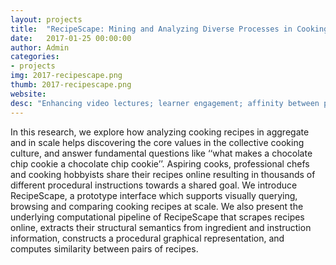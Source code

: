 ```yaml
---
layout: projects
title:  "RecipeScape: Mining and Analyzing Diverse Processes in Cooking Recipes"
date:   2017-01-25 00:00:00
author: Admin
categories:
- projects
img: 2017-recipescape.png
thumb: 2017-recipescape.png
website: 
desc: "Enhancing video lectures; learner engagement; affinity between politicians"
---
```

In this research, we explore how analyzing cooking recipes in aggregate and in scale helps discovering the core values in the collective cooking culture, and answer fundamental questions like ‘‘what makes a chocolate chip cookie a chocolate chip cookie’’. Aspiring cooks, professional chefs and cooking hobbyists share their recipes online resulting in thousands of different procedural instructions towards a shared goal. We introduce RecipeScape, a prototype interface which supports visually querying, browsing and comparing cooking recipes at scale. We also present the underlying computational pipeline of RecipeScape that scrapes recipes online, extracts their structural semantics from ingredient and instruction information, constructs a procedural graphical representation, and computes similarity between pairs of recipes.